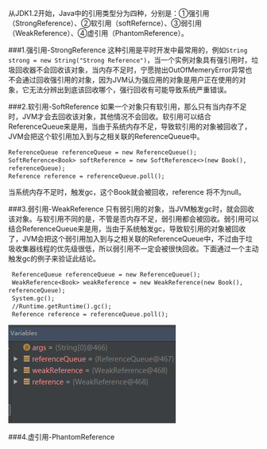 从JDK1.2开始，Java中的引用类型分为四种，分别是：①强引用（StrongReference）、②软引用（softRefernce）、③弱引用（WeakReference）、④虚引用（PhantomReference）。

###1.强引用-StrongReference
这种引用是平时开发中最常用的，例如```String strong = new String("Strong Reference")```，当一个实例对象具有强引用时，垃圾回收器不会回收该对象，当内存不足时，宁愿抛出OutOfMemeryError异常也不会通过回收强引用的对象，因为JVM认为强应用的对象是用户正在使用的对象，它无法分辨出到底该回收哪个，强行回收有可能导致系统严重错误。

###2.软引用-SoftReference
如果一个对象只有软引用，那么只有当内存不足时，JVM才会去回收该对象，其他情况不会回收。软引用可以结合ReferenceQueue来是用，当由于系统内存不足，导致软引用的对象被回收了，JVM会把这个软引用加入到与之相关联的ReferenceQueue中。

```
ReferenceQueue referenceQueue = new ReferenceQueue();
SoftReference<Book> softReference = new SoftReference<>(new Book(), referenceQueue);
Reference reference = referenceQueue.poll();
```
当系统内存不足时，触发gc，这个Book就会被回收，reference 将不为null。

###3.弱引用-WeakReference
只有弱引用的对象，当JVM触发gc时，就会回收该对象。与软引用不同的是，不管是否内存不足，弱引用都会被回收。弱引用可以结合ReferenceQueue来是用，当由于系统触发gc，导致软引用的对象被回收了，JVM会把这个弱引用加入到与之相关联的ReferenceQueue中，不过由于垃圾收集器线程的优先级很低，所以弱引用不一定会被很快回收。下面通过一个主动触发gc的例子来验证此结论。

```
 ReferenceQueue referenceQueue = new ReferenceQueue();
 WeakReference<Book> weakReference = new WeakReference(new Book(), referenceQueue);
 System.gc();
 //Runtime.getRuntime().gc();
 Reference reference = referenceQueue.poll();
```
![](/Resource/weak_reference.png)

###4.虚引用-PhantomReference

